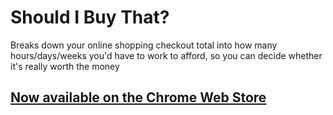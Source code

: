 # Should I Buy That?
Breaks down your online shopping checkout total into how many hours/days/weeks you'd have to work to afford, so you can decide whether it's really worth the money

## [Now available on the Chrome Web Store](https://chrome.google.com/webstore/detail/should-i-buy-it/ckggegjpjpncidahnfdiadcoljgcbolc)
